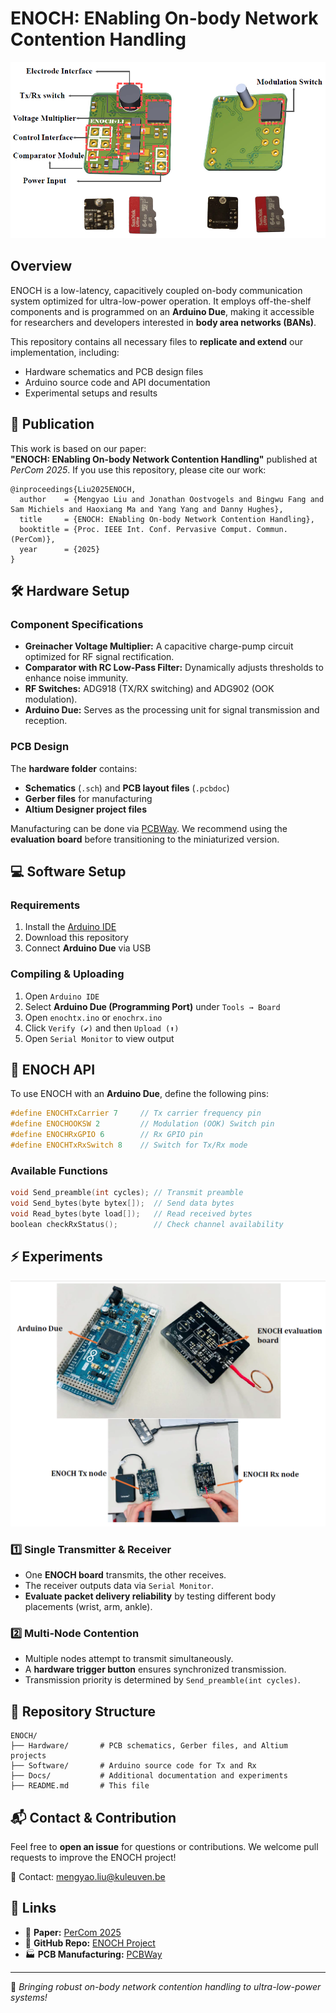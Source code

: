 # ENOCH: ENabling On-body Network Contention Handling

![ENOCH Transceiver](img/demo2.png)

## Overview
ENOCH is a low-latency, capacitively coupled on-body communication system optimized for ultra-low-power operation. It employs off-the-shelf components and is programmed on an **Arduino Due**, making it accessible for researchers and developers interested in **body area networks (BANs)**.

This repository contains all necessary files to **replicate and extend** our implementation, including:
- Hardware schematics and PCB design files
- Arduino source code and API documentation
- Experimental setups and results

## 📜 Publication
This work is based on our paper:  
**"ENOCH: ENabling On-body Network Contention Handling"** published at *PerCom 2025*. If you use this repository, please cite our work:
```
@inproceedings{Liu2025ENOCH,
  author    = {Mengyao Liu and Jonathan Oostvogels and Bingwu Fang and Sam Michiels and Haoxiang Ma and Yang Yang and Danny Hughes},
  title     = {ENOCH: ENabling On-body Network Contention Handling},
  booktitle = {Proc. IEEE Int. Conf. Pervasive Comput. Commun. (PerCom)},
  year      = {2025}
}
```

## 🛠 Hardware Setup
### Component Specifications
- **Greinacher Voltage Multiplier:** A capacitive charge-pump circuit optimized for RF signal rectification.
- **Comparator with RC Low-Pass Filter:** Dynamically adjusts thresholds to enhance noise immunity.
- **RF Switches:** ADG918 (TX/RX switching) and ADG902 (OOK modulation).
- **Arduino Due:** Serves as the processing unit for signal transmission and reception.

### PCB Design
The **hardware folder** contains:
- **Schematics** (`.sch`) and **PCB layout files** (`.pcbdoc`)
- **Gerber files** for manufacturing
- **Altium Designer project files**

Manufacturing can be done via [PCBWay](https://www.pcbway.com/). We recommend using the **evaluation board** before transitioning to the miniaturized version.

## 💻 Software Setup
### Requirements
1. Install the [Arduino IDE](https://www.arduino.cc/en/software)
2. Download this repository
3. Connect **Arduino Due** via USB

### Compiling & Uploading
1. Open `Arduino IDE`
2. Select **Arduino Due (Programming Port)** under `Tools → Board`
3. Open `enochtx.ino` or `enochrx.ino`
4. Click `Verify (✔)` and then `Upload (⬆)`
5. Open `Serial Monitor` to view output

## 📡 ENOCH API
To use ENOCH with an **Arduino Due**, define the following pins:
```cpp
#define ENOCHTxCarrier 7     // Tx carrier frequency pin
#define ENOCHOOKSW 2         // Modulation (OOK) Switch pin
#define ENOCHRxGPIO 6        // Rx GPIO pin
#define ENOCHTxRxSwitch 8    // Switch for Tx/Rx mode
```
### Available Functions
```cpp
void Send_preamble(int cycles); // Transmit preamble
void Send_bytes(byte bytex[]);  // Send data bytes
void Read_bytes(byte load[]);   // Read received bytes
boolean checkRxStatus();        // Check channel availability
```

## ⚡ Experiments 
![ENOCH Transceiver](img/demo.png)
### 1️⃣ Single Transmitter & Receiver
- One **ENOCH board** transmits, the other receives.
- The receiver outputs data via `Serial Monitor`.
- **Evaluate packet delivery reliability** by testing different body placements (wrist, arm, ankle).

### 2️⃣ Multi-Node Contention
- Multiple nodes attempt to transmit simultaneously.
- A **hardware trigger button** ensures synchronized transmission.
- Transmission priority is determined by `Send_preamble(int cycles)`.

## 📂 Repository Structure
```
ENOCH/
├── Hardware/       # PCB schematics, Gerber files, and Altium projects
├── Software/       # Arduino source code for Tx and Rx
├── Docs/           # Additional documentation and experiments
├── README.md       # This file
```

## 📬 Contact & Contribution
Feel free to **open an issue** for questions or contributions. We welcome pull requests to improve the ENOCH project!

📧 Contact: [mengyao.liu@kuleuven.be](mailto:mengyao.liu@kuleuven.be)

## 🔗 Links
- 🔬 **Paper:** [PerCom 2025](https://www.percom.org/)
- 📖 **GitHub Repo:** [ENOCH Project](https://github.com/KULeuvenNESLFradio/ENOCH)
- 🏭 **PCB Manufacturing:** [PCBWay](https://www.pcbway.com/)

---
🚀 *Bringing robust on-body network contention handling to ultra-low-power systems!*

